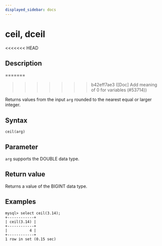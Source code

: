 ```yaml
---
displayed_sidebar: docs
---
```


# ceil, dceil

<<<<<<< HEAD
## Description
=======

>>>>>>> b42eff7ae3 ([Doc] Add meaning of 0 for variables (#53714))

Returns values from the input `arg` rounded to the nearest equal or larger integer.

## Syntax

```Shell
ceil(arg)
```

## Parameter

`arg` supports the DOUBLE data type.

## Return value

Returns a value of the BIGINT data type.

## Examples

```Plain
mysql> select ceil(3.14);
+------------+
| ceil(3.14) |
+------------+
|          4 |
+------------+
1 row in set (0.15 sec)
```
